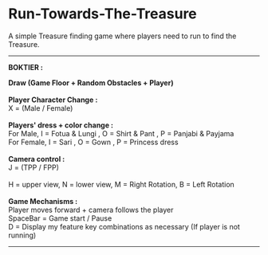 # Run-Towards-The-Treasure
A simple Treasure finding game where players need to run to find the Treasure.


----------------------------------------------------------------------------------------
<b> BOKTIER : </b>

<b> Draw (Game Floor + Random Obstacles + Player) </b> <br><br>
<b> Player Character Change : </b>  <br>
X =  (Male / Female) <br><br>
<b> Players' dress + color change : </b> <br>
For Male, I = Fotua & Lungi , O = Shirt & Pant , P = Panjabi & Payjama <br>
For Female, I = Sari , O = Gown , P = Princess dress <br><br>
<b> Camera control : </b><br>
J =  (TPP / FPP) <br>   
H = upper view, N = lower view, M = Right Rotation, B = Left Rotation <br><br>
<b> Game Mechanisms : </b> <br>
Player moves forward + camera follows the player <br>
SpaceBar = Game start / Pause <br>
D = Display my feature key combinations as necessary (If player is not running)

-------------------------------------------------------------------------------------------               


